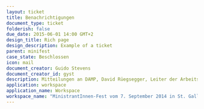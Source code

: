 ```yaml
---
layout: ticket
title: Benachrichtigungen
document_type: ticket
folderish: false
due_date: 2015-06-01 14:00 GMT+2
design_title: Rich page
design_description: Example of a ticket
parent: minifest
case_state: Beschlossen
icon: mail
document_creator: Guido Stevens
document_creator_id: gyst
description: Mitteilungen an DAMP, David Rüegsegger, Leiter der Arbeitsstelle, St. Karliquai 12, 6004 Luzern, an RKZ, Dr. Daniel Kosch Generalsekretär, Hirschengraben 66, 8001 Zürich, an Generalvikar Josef Annen, an die Ressortverantwortliche Jugendseelsorge und Katechese Ruth Thalmann sowie an den Bereichsleiter Finanzen des Sekretariats Synodalrat.
application: workspace
application_name: Workspace
workspace_name: "MinistrantInnen-Fest vom 7. September 2014 in St. Gallen"
---
```

